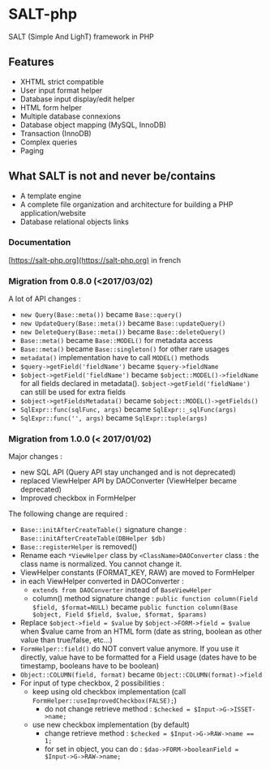 # SALT-php
SALT (Simple And LighT) framework in PHP

## Features
* XHTML strict compatible
* User input format helper
* Database input display/edit helper
* HTML form helper
* Multiple database connexions
* Database object mapping (MySQL, InnoDB)
* Transaction (InnoDB)
* Complex queries
* Paging

## What SALT is not and never be/contains
* A template engine
* A complete file organization and architecture for building a PHP application/website
* Database relational objects links

### Documentation 
[https://salt-php.org](https://salt-php.org) in french


### Migration from 0.8.0 (<2017/03/02)
A lot of API changes : 
- `new Query(Base::meta())` became `Base::query()`
- `new UpdateQuery(Base::meta())` became `Base::updateQuery()`
- `new DeleteQuery(Base::meta())` became `Base::deleteQuery()`
- `Base::meta()` became `Base::MODEL()` for metadata access
- `Base::meta()` became `Base::singleton()` for other rare usages
- `metadata()` implementation have to call `MODEL()` methods
- `$query->getField('fieldName')` became `$query->fieldName`
- `$object->getField('fieldName')` became `$object::MODEL()->fieldName` for all fields declared in metadata(). `$object->getField('fieldName')` can still be used for extra fields
- `$object->getFieldsMetadata()` became `$object::MODEL()->getFields()`
- `SqlExpr::func(sqlFunc, args)` became `SqlExpr::_sqlFunc(args)`
- `SqlExpr::func('', args)` became `SqlExpr::tuple(args)`

### Migration from 1.0.0 (< 2017/01/02)
Major changes :
* new SQL API (Query API stay unchanged and is not deprecated)
* replaced ViewHelper API by DAOConverter (ViewHelper became deprecated)
* Improved checkbox in FormHelper

The following change are required :
* `Base::initAfterCreateTable()` signature change : `Base::initAfterCreateTable(DBHelper $db)`
* `Base::registerHelper` is removed()
* Rename each `*ViewHelper` class by `<ClassName>DAOConverter` class : the class name is normalized. You cannot change it.
* ViewHelper constants (FORMAT_KEY, RAW) are moved to FormHelper
* in each ViewHelper converted in DAOConverter :
    - `extends from DAOConverter` instead of `BaseViewHelper`
    - column() method signature change :
    `public function column(Field $field, $format=NULL)` 
    became 
    `public function column(Base $object, Field $field, $value, $format, $params)`
* Replace `$object->field = $value` by `$object->FORM->field = $value` when $value came from an HTML form (date as string, boolean as other value than true/false, etc...)
* `FormHelper::field()` do NOT convert value anymore. If you use it directly, value have to be formatted for a Field usage (dates have to be timestamp, booleans have to be boolean)
* `Object::COLUMN(field, format)` became `Object::COLUMN(format)->field`
* For input of type checkbox, 2 possibilities :
    - keep using old checkbox implementation (call `FormHelper::useImprovedCheckbox(FALSE);`)
        * do not change retrieve method : `$checked = $Input->G->ISSET->name;`
    - use new checkbox implementation (by default)
        * change retrieve method : `$checked = $Input->G->RAW->name == 1;`
        * for set in object, you can do : `$dao->FORM->booleanField = $Input->G->RAW->name;`

